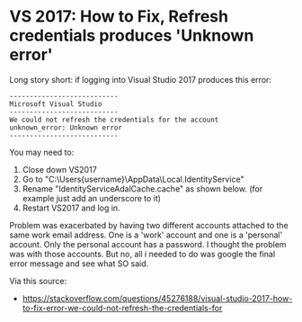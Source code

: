 ﻿# VS 2017: How to Fix, Refresh credentials produces 'Unknown error'



Long story short: if logging into Visual Studio 2017 produces this error:

	---------------------------
	Microsoft Visual Studio
	---------------------------
	We could not refresh the credentials for the account
	unknown_error: Unknown error
	---------------------------


You may need to:

1.	Close down VS2017
2.	Go to "C:\Users\{username}\AppData\Local\.IdentityService"
3.	Rename "IdentityServiceAdalCache.cache" as shown below. (for example just add an underscore to it)
4.	Restart VS2017 and log in.


Problem was exacerbated by having two different accounts attached to the same work email address. One is a 'work' account and one is a 'personal' account. Only the personal account has a password. I thought the problem was with those accounts. But no, all i needed to do was google the final error message and see what SO said.


Via this source:

* <https://stackoverflow.com/questions/45276188/visual-studio-2017-how-to-fix-error-we-could-not-refresh-the-credentials-for>